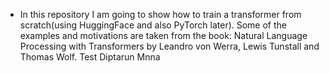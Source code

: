  - In this repository I am going to show how to train a transformer from scratch(using HuggingFace and also PyTorch later). Some of the examples and motivations are taken from the book: Natural Language Processing with Transformers by Leandro von Werra, Lewis Tunstall and Thomas Wolf.
Test
Diptarun Mnna
